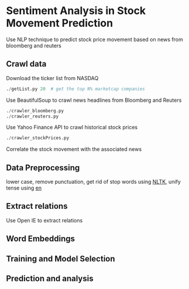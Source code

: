 # Sentiment Analysis in Stock Movement Prediction
Use NLP technique to predict stock price movement based on news from bloomberg and reuters





## Crawl data

Download the ticker list from NASDAQ

```python
./getList.py 20  # get the top N% marketcap companies
```

Use BeautifulSoup to crawl news headlines from Bloomberg and Reuters

```python
./crawler_bloomberg.py 
./crawler_reuters.py 
```

Use Yahoo Finance API to crawl historical stock prices

```python
./crawler_stockPrices.py
```

Correlate the stock movement with the associated news

## Data Preprocessing

lower case, remove punctuation, get rid of stop words using [NLTK](http://www.nltk.org/), unify tense using [en](https://www.nodebox.net/code/index.php/Linguistics#verb_conjugation)

## Extract relations

Use Open IE to extract relations

## Word Embeddings

## Training and Model Selection

## Prediction and analysis
